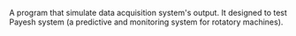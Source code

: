 A program that simulate data acquisition system's output. It designed to test Payesh system (a predictive and monitoring system for rotatory machines).
